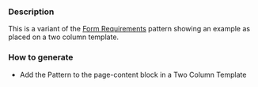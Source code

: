 ### Description
This is a variant of the [Form Requirements](./?p=organisms-form-requirements) pattern showing an example as placed on a two column template.

### How to generate
* Add the Pattern to the page-content block in a Two Column Template
